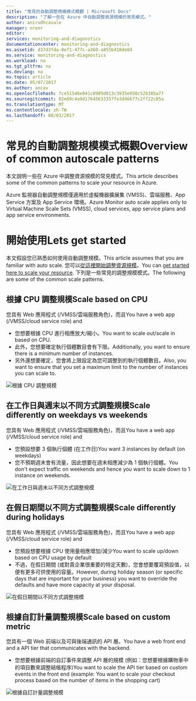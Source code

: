 ```yaml
---
title: "常見的自動調整規模模式概觀 | Microsoft Docs"
description: "了解一些在 Azure 中自動調整資源規模的常見模式。"
author: anirudhcavale
manager: orenr
editor: 
services: monitoring-and-diagnostics
documentationcenter: monitoring-and-diagnostics
ms.assetid: d37d3fda-8ef1-477c-a360-a855b418de84
ms.service: monitoring-and-diagnostics
ms.workload: na
ms.tgt_pltfrm: na
ms.devlang: na
ms.topic: article
ms.date: 05/07/2017
ms.author: ancav
ms.openlocfilehash: fce51546e041c8989d813c3935e058c52b38ba77
ms.sourcegitcommit: 02e69c4a9d17645633357fe3d46677c2ff22c85a
ms.translationtype: MT
ms.contentlocale: zh-TW
ms.lasthandoff: 08/03/2017
---
```

# <a name="overview-of-common-autoscale-patterns"></a><span data-ttu-id="b014f-103">常見的自動調整規模模式概觀</span><span class="sxs-lookup"><span data-stu-id="b014f-103">Overview of common autoscale patterns</span></span>
<span data-ttu-id="b014f-104">本文說明一些在 Azure 中調整資源規模的常見模式。</span><span class="sxs-lookup"><span data-stu-id="b014f-104">This article describes some of the common patterns to scale your resource in Azure.</span></span>

<span data-ttu-id="b014f-105">Azure 監視器自動調整規模僅適用於虛擬機器擴展集 (VMSS)、雲端服務、App Service 方案及 App Service 環境。</span><span class="sxs-lookup"><span data-stu-id="b014f-105">Azure Monitor auto scale applies only to Virtual Machine Scale Sets (VMSS), cloud services, app service plans and app service environments.</span></span> 

# <a name="lets-get-started"></a><span data-ttu-id="b014f-106">開始使用</span><span class="sxs-lookup"><span data-stu-id="b014f-106">Lets get started</span></span>

<span data-ttu-id="b014f-107">本文假設您已熟悉如何使用自動調整規模。</span><span class="sxs-lookup"><span data-stu-id="b014f-107">This article assumes that you are familiar with auto scale.</span></span> <span data-ttu-id="b014f-108">您可以[從這裡開始調整資源規模][1]。</span><span class="sxs-lookup"><span data-stu-id="b014f-108">You can [get started here to scale your resource][1].</span></span> <span data-ttu-id="b014f-109">下列是一些常見的調整規模模式。</span><span class="sxs-lookup"><span data-stu-id="b014f-109">The following are some of the common scale patterns.</span></span>

## <a name="scale-based-on-cpu"></a><span data-ttu-id="b014f-110">根據 CPU 調整規模</span><span class="sxs-lookup"><span data-stu-id="b014f-110">Scale based on CPU</span></span>

<span data-ttu-id="b014f-111">您具有 Web 應用程式 (/VMSS/雲端服務角色)，而且</span><span class="sxs-lookup"><span data-stu-id="b014f-111">You have a web app (/VMSS/cloud service role) and</span></span> 

- <span data-ttu-id="b014f-112">您想要根據 CPU 進行相應放大/縮小。</span><span class="sxs-lookup"><span data-stu-id="b014f-112">You want to scale out/scale in based on CPU.</span></span>
- <span data-ttu-id="b014f-113">此外，您想要確定執行個體數目會有下限。</span><span class="sxs-lookup"><span data-stu-id="b014f-113">Additionally, you want to ensure there is a minimum number of instances.</span></span> 
- <span data-ttu-id="b014f-114">另外還想要確定，您會將上限設定為您可調整到的執行個體數目。</span><span class="sxs-lookup"><span data-stu-id="b014f-114">Also, you want to ensure that you set a maximum limit to the number of instances you can scale to.</span></span>

![根據 CPU 調整規模][2]

## <a name="scale-differently-on-weekdays-vs-weekends"></a><span data-ttu-id="b014f-116">在工作日與週末以不同方式調整規模</span><span class="sxs-lookup"><span data-stu-id="b014f-116">Scale differently on weekdays vs weekends</span></span>

<span data-ttu-id="b014f-117">您具有 Web 應用程式 (/VMSS/雲端服務角色)，而且</span><span class="sxs-lookup"><span data-stu-id="b014f-117">You have a web app (/VMSS/cloud service role) and</span></span>

- <span data-ttu-id="b014f-118">您預設想要 3 個執行個體 (在工作日)</span><span class="sxs-lookup"><span data-stu-id="b014f-118">You want 3 instances by default (on weekdays)</span></span>
- <span data-ttu-id="b014f-119">您不預期週末會有流量，因此想要在週末相應減少為 1 個執行個體。</span><span class="sxs-lookup"><span data-stu-id="b014f-119">You don't expect traffic on weekends and hence you want to scale down to 1 instance on weekends.</span></span>

![在工作日與週末以不同方式調整規模][3]

## <a name="scale-differently-during-holidays"></a><span data-ttu-id="b014f-121">在假日期間以不同方式調整規模</span><span class="sxs-lookup"><span data-stu-id="b014f-121">Scale differently during holidays</span></span>

<span data-ttu-id="b014f-122">您具有 Web 應用程式 (/VMSS/雲端服務角色)，而且</span><span class="sxs-lookup"><span data-stu-id="b014f-122">You have a web app (/VMSS/cloud service role) and</span></span> 

- <span data-ttu-id="b014f-123">您預設想要根據 CPU 使用量相應增加/減少</span><span class="sxs-lookup"><span data-stu-id="b014f-123">You want to scale up/down based on CPU usage by default</span></span>
- <span data-ttu-id="b014f-124">不過，在假日期間 (或對貴企業很重要的特定天數)，您會想要覆寫預設值，以便有更多可供使用的容量。</span><span class="sxs-lookup"><span data-stu-id="b014f-124">However, during holiday season (or specific days that are important for your business) you want to override the defaults and have more capacity at your disposal.</span></span>

![在假日期間以不同方式調整規模][4]

## <a name="scale-based-on-custom-metric"></a><span data-ttu-id="b014f-126">根據自訂計量調整規模</span><span class="sxs-lookup"><span data-stu-id="b014f-126">Scale based on custom metric</span></span>

<span data-ttu-id="b014f-127">您具有一個 Web 前端以及可與後端通訊的 API 層。</span><span class="sxs-lookup"><span data-stu-id="b014f-127">You have a web front end and a API tier that communicates with the backend.</span></span> 

- <span data-ttu-id="b014f-128">您想要根據前端的自訂事件來調整 API 層的規模 (例如：您想要根據購物車中的項目數來調整結帳程序)</span><span class="sxs-lookup"><span data-stu-id="b014f-128">You want to scale the API tier based on custom events in the front end (example: You want to scale your checkout process based on the number of items in the shopping cart)</span></span>

![根據自訂計量調整規模][5]

<!--Reference-->
[1]: ./monitoring-autoscale-get-started.md
[2]: ./media/monitoring-autoscale-common-scale-patterns/scale-based-on-cpu.png
[3]: ./media/monitoring-autoscale-common-scale-patterns/weekday-weekend-scale.png
[4]: ./media/monitoring-autoscale-common-scale-patterns/holidays-scale.png
[5]: ./media/monitoring-autoscale-common-scale-patterns/custom-metric-scale.png